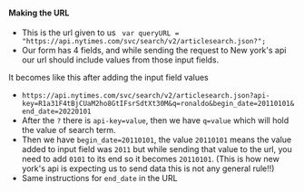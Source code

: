 #### Making the URL

- This is the url given to us ` var queryURL = "https://api.nytimes.com/svc/search/v2/articlesearch.json?";`
- Our form has 4 fields, and while sending the request to New york's api our url should include values from those input fields.


It becomes like this after adding the input field values
- `https://api.nytimes.com/svc/search/v2/articlesearch.json?api-key=R1a31F4tBjCUaM2ho8GtIFsrSdtXt30M&q=ronaldo&begin_date=20110101&end_date=20220101`
- After the `?` there is `api-key=value`, then we have `q=value` which will hold the value of search term.
- Then we have `begin_date=20110101`, the value `20110101` means the value added to input field was `2011` but while sending that value to the url, you need to add `0101` to its end so it becomes `20110101`. (This is how new york's api is expecting us to send data this is not any general rule!!)
- Same instructions for `end_date` in the URL